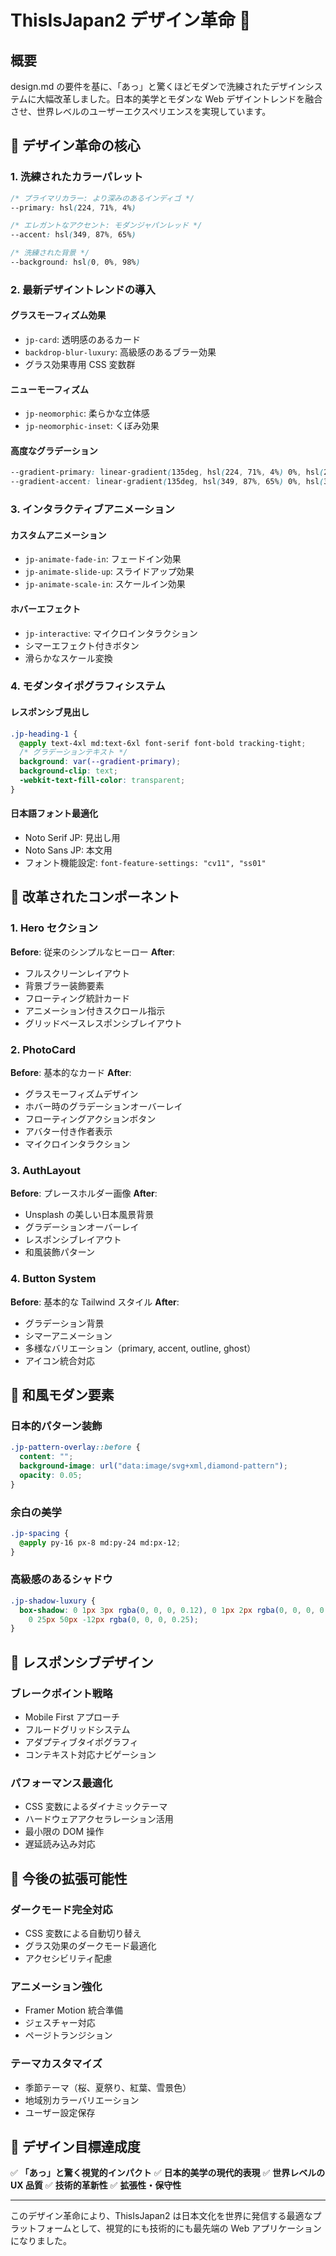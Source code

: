 # ThisIsJapan2 デザイン革命 🎨

## 概要

design.md の要件を基に、「あっ」と驚くほどモダンで洗練されたデザインシステムに大幅改革しました。日本的美学とモダンな Web デザイントレンドを融合させ、世界レベルのユーザーエクスペリエンスを実現しています。

## 🎯 デザイン革命の核心

### 1. 洗練されたカラーパレット

```css
/* プライマリカラー: より深みのあるインディゴ */
--primary: hsl(224, 71%, 4%)

/* エレガントなアクセント: モダンジャパンレッド */
--accent: hsl(349, 87%, 65%)

/* 洗練された背景 */
--background: hsl(0, 0%, 98%)
```

### 2. 最新デザイントレンドの導入

#### グラスモーフィズム効果

- `jp-card`: 透明感のあるカード
- `backdrop-blur-luxury`: 高級感のあるブラー効果
- グラス効果専用 CSS 変数群

#### ニューモーフィズム

- `jp-neomorphic`: 柔らかな立体感
- `jp-neomorphic-inset`: くぼみ効果

#### 高度なグラデーション

```css
--gradient-primary: linear-gradient(135deg, hsl(224, 71%, 4%) 0%, hsl(224, 71%, 12%) 100%)
--gradient-accent: linear-gradient(135deg, hsl(349, 87%, 65%) 0%, hsl(349, 87%, 55%) 100%)
```

### 3. インタラクティブアニメーション

#### カスタムアニメーション

- `jp-animate-fade-in`: フェードイン効果
- `jp-animate-slide-up`: スライドアップ効果
- `jp-animate-scale-in`: スケールイン効果

#### ホバーエフェクト

- `jp-interactive`: マイクロインタラクション
- シマーエフェクト付きボタン
- 滑らかなスケール変換

### 4. モダンタイポグラフィシステム

#### レスポンシブ見出し

```css
.jp-heading-1 {
  @apply text-4xl md:text-6xl font-serif font-bold tracking-tight;
  /* グラデーションテキスト */
  background: var(--gradient-primary);
  background-clip: text;
  -webkit-text-fill-color: transparent;
}
```

#### 日本語フォント最適化

- Noto Serif JP: 見出し用
- Noto Sans JP: 本文用
- フォント機能設定: `font-feature-settings: "cv11", "ss01"`

## 🚀 改革されたコンポーネント

### 1. Hero セクション

**Before**: 従来のシンプルなヒーロー
**After**:

- フルスクリーンレイアウト
- 背景ブラー装飾要素
- フローティング統計カード
- アニメーション付きスクロール指示
- グリッドベースレスポンシブレイアウト

### 2. PhotoCard

**Before**: 基本的なカード
**After**:

- グラスモーフィズムデザイン
- ホバー時のグラデーションオーバーレイ
- フローティングアクションボタン
- アバター付き作者表示
- マイクロインタラクション

### 3. AuthLayout

**Before**: プレースホルダー画像
**After**:

- Unsplash の美しい日本風景背景
- グラデーションオーバーレイ
- レスポンシブレイアウト
- 和風装飾パターン

### 4. Button System

**Before**: 基本的な Tailwind スタイル
**After**:

- グラデーション背景
- シマーアニメーション
- 多様なバリエーション（primary, accent, outline, ghost）
- アイコン統合対応

## 🎨 和風モダン要素

### 日本的パターン装飾

```css
.jp-pattern-overlay::before {
  content: "";
  background-image: url("data:image/svg+xml,diamond-pattern");
  opacity: 0.05;
}
```

### 余白の美学

```css
.jp-spacing {
  @apply py-16 px-8 md:py-24 md:px-12;
}
```

### 高級感のあるシャドウ

```css
.jp-shadow-luxury {
  box-shadow: 0 1px 3px rgba(0, 0, 0, 0.12), 0 1px 2px rgba(0, 0, 0, 0.24),
    0 25px 50px -12px rgba(0, 0, 0, 0.25);
}
```

## 📱 レスポンシブデザイン

### ブレークポイント戦略

- Mobile First アプローチ
- フルードグリッドシステム
- アダプティブタイポグラフィ
- コンテキスト対応ナビゲーション

### パフォーマンス最適化

- CSS 変数によるダイナミックテーマ
- ハードウェアアクセラレーション活用
- 最小限の DOM 操作
- 遅延読み込み対応

## 🔮 今後の拡張可能性

### ダークモード完全対応

- CSS 変数による自動切り替え
- グラス効果のダークモード最適化
- アクセシビリティ配慮

### アニメーション強化

- Framer Motion 統合準備
- ジェスチャー対応
- ページトランジション

### テーマカスタマイズ

- 季節テーマ（桜、夏祭り、紅葉、雪景色）
- 地域別カラーバリエーション
- ユーザー設定保存

## 🎯 デザイン目標達成度

✅ **「あっ」と驚く視覚的インパクト**
✅ **日本的美学の現代的表現**
✅ **世界レベルの UX 品質**
✅ **技術的革新性**
✅ **拡張性・保守性**

---

このデザイン革命により、ThisIsJapan2 は日本文化を世界に発信する最適なプラットフォームとして、視覚的にも技術的にも最先端の Web アプリケーションになりました。
